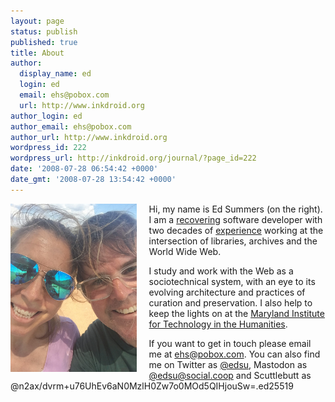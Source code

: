 ```yaml
---
layout: page
status: publish
published: true
title: About
author:
  display_name: ed
  login: ed
  email: ehs@pobox.com
  url: http://www.inkdroid.org
author_login: ed
author_email: ehs@pobox.com
author_url: http://www.inkdroid.org
wordpress_id: 222
wordpress_url: http://inkdroid.org/journal/?page_id=222
date: '2008-07-28 06:54:42 +0000'
date_gmt: '2008-07-28 13:54:42 +0000'
---
```


<img style="float: left; width: 40%; margin-right: 20px;" src="/images/ehs-kesa.jpg">

Hi, my name is Ed Summers (on the right). I am a [recovering] software
developer with two decades of [experience] working at the intersection of
libraries, archives and the World Wide Web.

I study and work with the Web as a sociotechnical system, with an eye to its
evolving architecture and practices of curation and preservation. I also help to
keep the lights on at the [Maryland Institute for Technology in the Humanities].

If you want to get in touch please email me at [ehs@pobox.com]. You can also
find me on Twitter as [\@edsu], Mastodon as [\@edsu@social.coop] and Scuttlebutt
as \@n2ax/dvrm+u76UhEv6aN0MzlH0Zw7o0MOd5QIHjouSw=.ed25519

[recovering]: https://github.com/edsu
[Maryland Institute for Technology in the Humanities]: http://mith.umd.edu
[experience]: http://inkdroid.org/ehs/
[ehs@pobox.com]: mailto:ehs@pobox.com
[\@edsu]: https://twitter.com/edsu
[\@edsu@social.coop]: https://social.coop/@edsu

